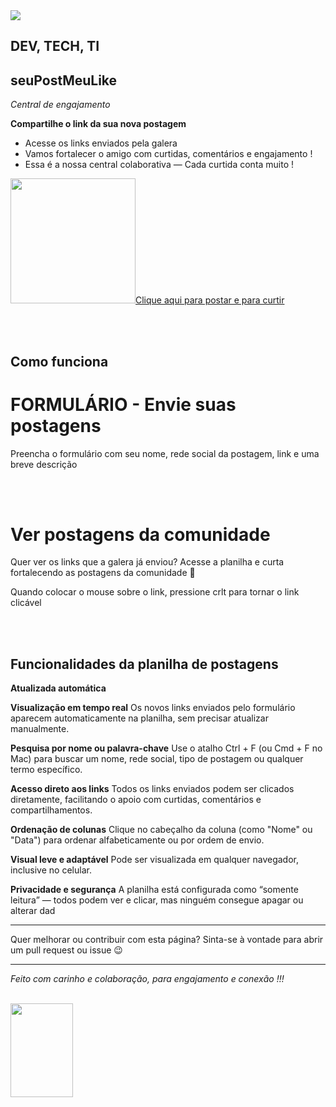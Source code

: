 
<img src="https://solmorcillo.com.br/yourpostmylike/assets/img/yourpost_mylike_banner1.jpg">

## DEV, TECH, TI

## seuPostMeuLike

*Central de engajamento*

**Compartilhe o link da sua nova postagem**

* Acesse os links enviados pela galera
* Vamos fortalecer o amigo com curtidas, comentários e engajamento !
* Essa é a nossa central colaborativa — Cada curtida conta muito !  

<a href="https://solmorcillo.com.br/yourpostmylike/go.html"><img src="https://solmorcillo.com.br/yourpostmylike/assets/img/yourpost_mylike_logo.png" width="200px" height="200px">Clique aqui para postar e para curtir</a>

<br><br>

## Como funciona


# FORMULÁRIO - Envie suas postagens
Preencha o formulário com seu nome, rede social da postagem, link e uma breve descrição

<!--<a href="https://forms.gle/nMdsVDFs8PQKYWpB8" target="_blank" rel="noopener noreferrer">👉 Clique aqui para adicionar sua postagem</a>-->

<br><br>

# Ver postagens da comunidade
Quer ver os links que a galera já enviou?
Acesse a planilha e curta fortalecendo as postagens da comunidade 💬

<!--<a href="https://docs.google.com/spreadsheets/d/1JP3NmIpwISiu7XF-HXOnGf3Z6QFX84_fPTjCl9AL6LU/edit?usp=sharing" target="_blank" rel="noopener noreferrer">👉 Clique aqui para ver os links, acessar e curtir</a>-->
Quando colocar o mouse sobre o link, pressione crlt para tornar o link clicável 

<br><br>

## Funcionalidades da planilha de postagens

**Atualizada automática**

**Visualização em tempo real** Os novos links enviados pelo formulário aparecem automaticamente na planilha, sem precisar atualizar manualmente.

**Pesquisa por nome ou palavra-chave** Use o atalho Ctrl + F (ou Cmd + F no Mac) para buscar um nome, rede social, tipo de postagem ou qualquer termo específico.

**Acesso direto aos links** Todos os links enviados podem ser clicados diretamente, facilitando o apoio com curtidas, comentários e compartilhamentos.

**Ordenação de colunas** Clique no cabeçalho da coluna (como "Nome" ou "Data") para ordenar alfabeticamente ou por ordem de envio.

**Visual leve e adaptável** Pode ser visualizada em qualquer navegador, inclusive no celular.

**Privacidade e segurança** A planilha está configurada como “somente leitura” — todos podem ver e clicar, mas ninguém consegue apagar ou alterar dad

---

Quer melhorar ou contribuir com esta página? Sinta-se à vontade para abrir um pull request ou issue 😉

---

*Feito com carinho e colaboração, para engajamento e conexão !!!*

<br>

<img src="https://solmorcillo.com.br/imgs_public/logo_SM.jpg" width="100px" height="150px">

